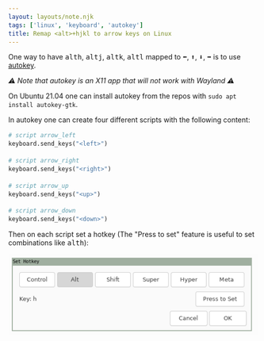 ```yaml
---
layout: layouts/note.njk
tags: ['linux', 'keyboard', 'autokey']
title: Remap <alt>+hjkl to arrow keys on Linux
---
```


One way to have <kbd>alt</kbd><kbd>h</kbd>, <kbd>alt</kbd><kbd>j</kbd>, <kbd>alt</kbd><kbd>k</kbd>, <kbd>alt</kbd><kbd>l</kbd> mapped to <kbd>⬅</kbd>, <kbd>⬆</kbd>, <kbd>⬇</kbd>, <kbd>➡</kbd> is to use [autokey](https://github.com/autokey/autokey).

_⚠ Note that autokey is an X11 app that will not work with Wayland ⚠_

On Ubuntu 21.04 one can install autokey from the repos with `sudo apt install autokey-gtk`.

In autokey one can create four different scripts with the following content:

```python
# script arrow_left
keyboard.send_keys("<left>")

# script arrow_right
keyboard.send_keys("<right>")

# script arrow_up
keyboard.send_keys("<up>")

# script arrow_down
keyboard.send_keys("<down>")
```

Then on each script set a hotkey (The "Press to set" feature is useful to set combinations like <kbd>alt</kbd><kbd>h</kbd>):

![Setting a hotkey](../../images/notes/keyboard_remap_arrow_keys/autokey_set_hotkey.png)
